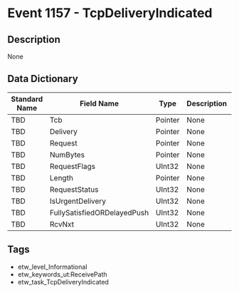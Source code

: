 # Event 1157 - TcpDeliveryIndicated

## Description
None

## Data Dictionary
|Standard Name|Field Name|Type|Description|Sample Value|
|---|---|---|---|---|
|TBD|Tcb|Pointer|None|`None`|
|TBD|Delivery|Pointer|None|`None`|
|TBD|Request|Pointer|None|`None`|
|TBD|NumBytes|Pointer|None|`None`|
|TBD|RequestFlags|UInt32|None|`None`|
|TBD|Length|Pointer|None|`None`|
|TBD|RequestStatus|UInt32|None|`None`|
|TBD|IsUrgentDelivery|UInt32|None|`None`|
|TBD|FullySatisfiedORDelayedPush|UInt32|None|`None`|
|TBD|RcvNxt|UInt32|None|`None`|

## Tags
* etw_level_Informational
* etw_keywords_ut:ReceivePath
* etw_task_TcpDeliveryIndicated